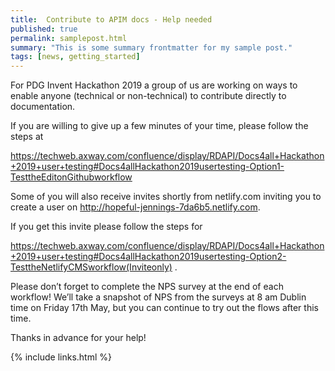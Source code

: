 ```yaml
---
title:  Contribute to APIM docs - Help needed
published: true
permalink: samplepost.html
summary: "This is some summary frontmatter for my sample post."
tags: [news, getting_started]
---
```


For PDG Invent Hackathon 2019 a group of us are working on ways to enable anyone (technical or non-technical) to contribute directly to documentation.

If you are willing to give up a few minutes of your time, please follow the steps at 


https://techweb.axway.com/confluence/display/RDAPI/Docs4all+Hackathon+2019+user+testing#Docs4allHackathon2019usertesting-Option1-TesttheEditonGithubworkflow

Some of you will also receive invites shortly from netlify.com inviting you to create a user on http://hopeful-jennings-7da6b5.netlify.com. 

If you get this invite please follow the steps for 

https://techweb.axway.com/confluence/display/RDAPI/Docs4all+Hackathon+2019+user+testing#Docs4allHackathon2019usertesting-Option2-TesttheNetlifyCMSworkflow(Inviteonly) .

Please don’t forget to complete the NPS survey at the end of each workflow! We’ll take a snapshot of NPS from the surveys at 8 am Dublin time on Friday 17th May, but you can continue to try out the flows after this time.

Thanks in advance for your help!

{% include links.html %}
